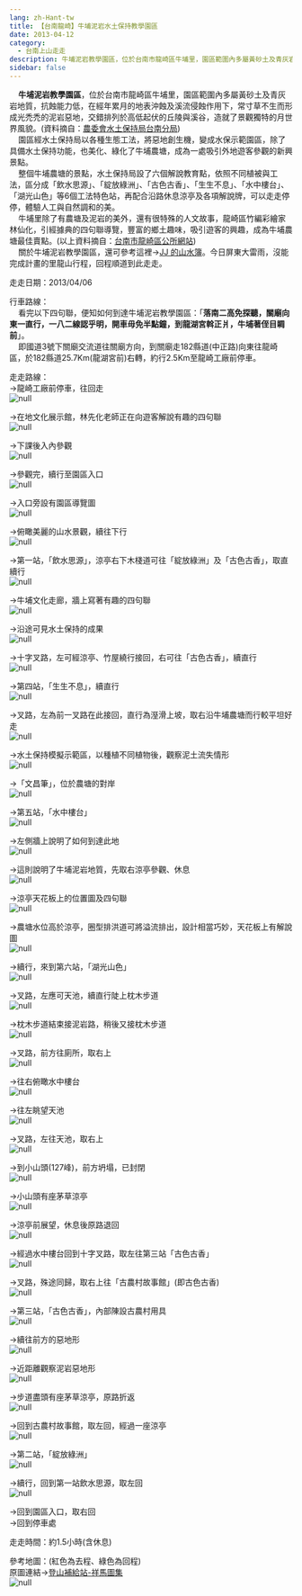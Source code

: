 ```yaml
---
lang: zh-Hant-tw
title: 【台南龍崎】牛埔泥岩水土保持教學園區
date: 2013-04-12
category: 
  - 台南上山走走
description: 牛埔泥岩教學園區，位於台南市龍崎區牛埔里，園區範圍內多屬黃砂土及青灰岩地質，抗蝕能力低，在經年累月的地表沖蝕及溪流侵蝕作用下，常寸草不生而形成光禿禿的泥岩惡地，交錯排列於高低起伏的丘陵與溪谷，造就了景觀獨特的月世界風貌。(資料摘自：[農委會水土保持局台南分局](http://mudstone.swcb.gov.tw/area_01.htm)) 園區經水土保持局以各種生態工法，將惡地創生機，變成水保示範園區，除了具備水土保持功能，也美化、綠化了牛埔農塘，成為一處吸引外地遊客參觀的新興景點。 整個牛埔農塘的景點，水土保持局設了六個解說教育點，依照不同植被與工法，區分成「飲水思源」、「綻放綠洲」、「古色古香」、「生生不息」、「水中樓台」、「湖光山色」等6個工法特色站，再配合沿路休息涼亭及各項解說牌，可以走走停停，體驗人工與自然調和的美。 牛埔里除了有農塘及泥岩的美外，還有很特殊的人文故事，龍崎區竹編彩繪家林仙化，引經據典的四句聯導覽，豐富的鄉土趣味，吸引遊客的興趣，成為牛埔農塘最佳賣點。(以上資料摘自：[台南市龍崎區公所網站](http://web2.tainan.gov.tw/commonsystem/news/shownews.aspx?SN=27240)) 關於牛埔泥岩教學園區，還可參考這裡→[JJ 的山水簿](http://tw.myblog.yahoo.com/jj-mount/article?mid=12289)。今日屏東大雷雨，沒能完成計畫的里龍山行程，回程順道到此走走。
sidebar: false
---
```


    **牛埔泥岩教學園區**，位於台南市龍崎區牛埔里，園區範圍內多屬黃砂土及青灰岩地質，抗蝕能力低，在經年累月的地表沖蝕及溪流侵蝕作用下，常寸草不生而形成光禿禿的泥岩惡地，交錯排列於高低起伏的丘陵與溪谷，造就了景觀獨特的月世界風貌。(資料摘自：[農委會水土保持局台南分局](http://mudstone.swcb.gov.tw/area_01.htm))  
    園區經水土保持局以各種生態工法，將惡地創生機，變成水保示範園區，除了具備水土保持功能，也美化、綠化了牛埔農塘，成為一處吸引外地遊客參觀的新興景點。  
    整個牛埔農塘的景點，水土保持局設了六個解說教育點，依照不同植被與工法，區分成「飲水思源」、「綻放綠洲」、「古色古香」、「生生不息」、「水中樓台」、「湖光山色」等6個工法特色站，再配合沿路休息涼亭及各項解說牌，可以走走停停，體驗人工與自然調和的美。  
    牛埔里除了有農塘及泥岩的美外，還有很特殊的人文故事，龍崎區竹編彩繪家林仙化，引經據典的四句聯導覽，豐富的鄉土趣味，吸引遊客的興趣，成為牛埔農塘最佳賣點。(以上資料摘自：[台南市龍崎區公所網站](http://web2.tainan.gov.tw/commonsystem/news/shownews.aspx?SN=27240))  
    關於牛埔泥岩教學園區，還可參考這裡→[JJ 的山水簿](http://tw.myblog.yahoo.com/jj-mount/article?mid=12289)。今日屏東大雷雨，沒能完成計畫的里龍山行程，回程順道到此走走。

走走日期：2013/04/06

行車路線：  
    看完以下四句聯，便知如何到達牛埔泥岩教學園區：「**落南二高免探聽，關廟向東一直行，一八二線認乎明，開車毋免半點鐘，到龍湖宮斡正爿，牛埔著侄目睭前**」。  
    即國道3號下關廟交流道往關廟方向，到關廟走182縣道(中正路)向東往龍崎區，於182縣道25.7Km(龍湖宮前)右轉，約行2.5Km至龍崎工廠前停車。

走走路線：  
→龍崎工廠前停車，往回走  
![null](image/255154875_l.jpg)

→在地文化展示館，林先化老師正在向遊客解說有趣的四句聯  
![null](image/255154877_l.jpg)

→下課後入內參觀  
![null](image/255154951_l.jpg)

→參觀完，續行至園區入口  
![null](image/255154884_l.jpg)

→入口旁設有園區導覽圖  
![null](image/255154888_l.jpg)

→俯瞰美麗的山水景觀，續往下行  
![null](image/255154889_l.jpg)

→第一站，「飲水思源」，涼亭右下木棧道可往「綻放綠洲」及「古色古香」，取直續行  
![null](image/255154891_l.jpg)

→牛埔文化走廊，牆上寫著有趣的四句聯  
![null](image/255154892_l.jpg)

→沿途可見水土保持的成果  
![null](image/255154894_l.jpg)

→十字叉路，左可經涼亭、竹屋繞行接回，右可往「古色古香」，續直行  
![null](image/255154896_l.jpg)

→第四站，「生生不息」，續直行  
![null](image/255154898_l.jpg)

→叉路，左為前一叉路在此接回，直行為溼滑上坡，取右沿牛埔農塘而行較平坦好走  
![null](image/255154899_l.jpg)

→水土保持模擬示範區，以種植不同植物後，觀察泥土流失情形  
![null](image/255154939_l.jpg)

→「文昌筆」，位於農塘的對岸  
![null](image/255154909_l.jpg)

→第五站，「水中樓台」  
![null](image/255154902_l.jpg)

→左側牆上說明了如何到達此地  
![null](image/255154904_l.jpg)

→這則說明了牛埔泥岩地質，先取右涼亭參觀、休息  
![null](image/255154936_l.jpg)

→涼亭天花板上的位置圖及四句聯  
![null](image/255154907_l.jpg)

→農塘水位高於涼亭，圈型排洪道可將溢流排出，設計相當巧妙，天花板上有解說圖  
![null](image/255154905_l.jpg)

→續行，來到第六站，「湖光山色」  
![null](image/255154913_l.jpg)

→叉路，左應可天池，續直行陡上枕木步道  
![null](image/255154916_l.jpg)

→枕木步道結束接泥岩路，稍後又接枕木步道  
![null](image/255154935_l.jpg)

→叉路，前方往廁所，取右上  
![null](image/255154919_l.jpg)

→往右俯瞰水中樓台  
![null](image/255154922_l.jpg)

→往左眺望天池  
![null](image/255154924_l.jpg)

→叉路，左往天池，取右上  
![null](image/255154925_l.jpg)

→到小山頭(127峰)，前方坍塌，已封閉  
![null](image/255154927_l.jpg)

→小山頭有座茅草涼亭  
![null](image/255154928_l.jpg)

→涼亭前展望，休息後原路退回  
![null](image/255154930_l.jpg)

→經過水中樓台回到十字叉路，取左往第三站「古色古香」  
![null](image/255154940_l.jpg)

→叉路，殊途同歸，取右上往「古農村故事館」(即古色古香)  
![null](image/255154942_l.jpg)

→第三站，「古色古香」，內部陳設古農村用具  
![null](image/255154944_l.jpg)

→續往前方的惡地形  
![null](image/255154945_l.jpg)

→近距離觀察泥岩惡地形  
![null](image/255154946_l.jpg)

→步道盡頭有座茅草涼亭，原路折返  
![null](image/255154947_l.jpg)

→回到古農村故事館，取左回，經過一座涼亭  
![null](image/255154948_l.jpg)

→第二站，「綻放綠洲」  
![null](image/255154949_l.jpg)

→續行，回到第一站飲水思源，取左回  
![null](image/255154950_l.jpg)

→回到園區入口，取右回  
→回到停車處

走走時間：約1.5小時(含休息)

參考地圖：(紅色為去程、綠色為回程)  
原圖連結→[登山補給站-祥馬圖集](http://www.keepon.com.tw/DiscussLoad.aspx?code=314B5CF9AEC3A19170A9A7E294A7989A79ACFD8F3B8446A6)  
![null](image/255256637_l.jpg)
